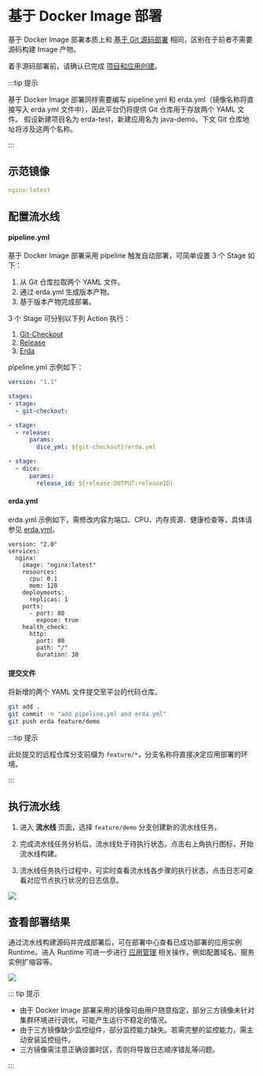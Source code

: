 # 基于 Docker Image 部署

基于 Docker Image 部署本质上和 [基于 Git 源码部署](deploy-from-git.html) 相同，区别在于前者不需要源码构建 Image 产物。

着手源码部署前，请确认已完成 [项目和应用创建](../../../quick-start/newbie.html#加入项目)。

:::tip 提示

基于 Docker Image 部署同样需要编写 pipeline.yml 和 erda.yml（镜像名称将直接写入 erda.yml 文件中），因此平台仍将提供 Git 仓库用于存放两个 YAML 文件。
假设新建项目名为 erda-test，新建应用名为 java-demo。下文 Git 仓库地址将涉及这两个名称。

:::

## 示范镜像

```yaml
nginx:latest
```

## 配置流水线

#### pipeline.yml

基于 Docker Image 部署采用 pipeline 触发自动部署，可简单设置 3 个 Stage 如下：

1. 从 Git 仓库拉取两个 YAML 文件。
2. 通过 erda.yml 生成版本产物。
3. 基于版本产物完成部署。

3 个 Stage 可分别以下列 Action 执行：

1. [Git-Checkout](https://www.erda.cloud/market/action/git-checkout)
2. [Release](https://www.erda.cloud/market/action/release)
3. [Erda](https://www.erda.cloud/market/action/dice)

 pipeline.yml 示例如下：

```yaml
version: "1.1"

stages:
- stage:
  - git-checkout:

- stage:
  - release:
      params:
        dice_yml: ${git-checkout}/erda.yml

- stage:
  - dice:
      params:
        release_id: ${release:OUTPUT:releaseID}
```

#### erda.yml

erda.yml 示例如下，需修改内容为端口、CPU、内存资源、健康检查等，具体请参见 [erda.yml](../../guides/reference/erda-yaml.html)。

```yaml{4}
version: "2.0"
services:
  nginx:
    image: "nginx:latest"
    resources:
      cpu: 0.1
      mem: 128
    deployments:
      replicas: 1
    ports:
      - port: 80
        expose: true
    health_check:
      http:
        port: 80
        path: "/"
        duration: 30
```

#### 提交文件

将新增的两个 YAML 文件提交至平台的代码仓库。

```bash
git add .
git commit -m "add pipeline.yml and erda.yml"
git push erda feature/demo
```

:::tip 提示

此处提交的远程仓库分支前缀为 `feature/*`，分支名称将直接决定应用部署的环境。

:::

## 执行流水线

1. 进入 **流水线** 页面，选择 `feature/demo` 分支创建新的流水线任务。

2. 完成流水线任务分析后，流水线处于待执行状态。点击右上角执行图标，开始流水线构建。

3. 流水线任务执行过程中，可实时查看流水线各步骤的执行状态，点击日志可查看对应节点执行状况的日志信息。


![](http://terminus-paas.oss-cn-hangzhou.aliyuncs.com/paas-doc/2022/02/21/f096a438-7b62-4ef5-be98-4f642e9dbfa1.png)

## 查看部署结果

通过流水线构建源码并完成部署后，可在部署中心查看已成功部署的应用实例 Runtime。进入 Runtime 可进一步进行 [应用管理](../../guides/deploy/management.html) 相关操作，例如配置域名、服务实例扩缩容等。

![](http://terminus-paas.oss-cn-hangzhou.aliyuncs.com/paas-doc/2022/02/21/b696439a-85d2-4ccc-80d1-9cce74ebcdbf.png)

::: tip 提示

* 由于 Docker Image 部署采用的镜像可由用户随意指定，部分三方镜像未针对集群环境进行调优，可能产生运行不稳定的情况。
* 由于三方镜像缺少监控组件，部分监控能力缺失。若需完整的监控能力，需主动安装监控组件。
* 三方镜像需注意正确设置时区，否则将导致日志顺序错乱等问题。

:::
